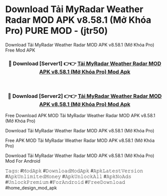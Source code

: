 # Download Tải MyRadar Weather Radar MOD APK v8.58.1 (Mở Khóa Pro) PURE MOD - (jtr50)
Download Tải MyRadar Weather Radar MOD APK v8.58.1 (Mở Khóa Pro) Free Mod APK

<div align="center">
<h3>🔴 Download [Server1] 👉👉 <a href="https://apk-comot.site?title=Tải_MyRadar_Weather_Radar_MOD_APK_v8.58.1_(Mở_Khóa_Pro)">Tải MyRadar Weather Radar MOD APK v8.58.1 (Mở Khóa Pro) Mod Apk</a></h3><br>

<h3>🔴 Download [Server2] 👉👉 <a href="https://apk-comot.site?title=Tải_MyRadar_Weather_Radar_MOD_APK_v8.58.1_(Mở_Khóa_Pro)">Tải MyRadar Weather Radar MOD APK v8.58.1 (Mở Khóa Pro) Mod Apk</a></h3>
</div>


Free Download APK MOD Tải MyRadar Weather Radar MOD APK v8.58.1 (Mở Khóa Pro)

Download Tải MyRadar Weather Radar MOD APK v8.58.1 (Mở Khóa Pro) 

Free APK MOD Tải MyRadar Weather Radar MOD APK v8.58.1 (Mở Khóa Pro) 

Download Tải MyRadar Weather Radar MOD APK v8.58.1 (Mở Khóa Pro) Mod For Android

𝚃𝚊𝚐𝚜: #𝙼𝚘𝚍𝙰𝚙𝚔 #𝙳𝚘𝚠𝚗𝚕𝚘𝚊𝚍𝙼𝚘𝚍𝙰𝚙𝚔 #𝙰𝚙𝚔𝙻𝚊𝚝𝚎𝚜𝚝𝚅𝚎𝚛𝚜𝚒𝚘𝚗 #𝙰𝚙𝚔𝚄𝚗𝚕𝚒𝚖𝚒𝚝𝚎𝚍𝙼𝚘𝚗𝚎𝚢 #𝙰𝚙𝚔𝚄𝚗𝚕𝚘𝚌𝚔𝙰𝚕𝚕 #𝙰𝚙𝚔𝙽𝚘𝙰𝚍𝚜 #𝚄𝚗𝚕𝚘𝚌𝚔𝙿𝚛𝚎𝚖𝚒𝚞𝚖 #𝙵𝚘𝚛𝙰𝚗𝚍𝚛𝚘𝚒𝚍 #𝙵𝚛𝚎𝚎𝙳𝚘𝚠𝚗𝚕𝚘𝚊𝚍 #home_design_mod_apk